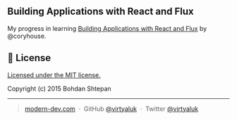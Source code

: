 ## Building Applications with React and Flux

My progress in learning [Building Applications with React and Flux](https://www.pluralsight.com/courses/react-flux-building-applications) by @coryhouse.

## :green_book: License

[Licensed under the MIT license.](https://github.com/virtyaluk/bawraf/blob/master/LICENSE)

Copyright (c) 2015 Bohdan Shtepan

---

> [modern-dev.com](http://modern-dev.com) &nbsp;&middot;&nbsp;
> GitHub [@virtyaluk](https://github.com/virtyaluk) &nbsp;&middot;&nbsp;
> Twitter [@virtyaluk](https://twitter.com/virtyaluk)